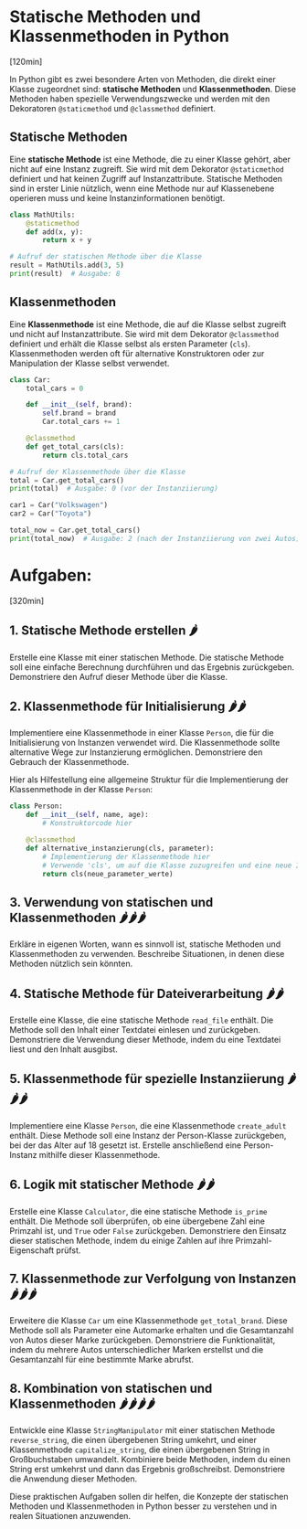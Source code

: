 # Statische Methoden und Klassenmethoden in Python
[120min]

In Python gibt es zwei besondere Arten von Methoden, die direkt einer Klasse zugeordnet sind: **statische Methoden** und **Klassenmethoden**. Diese Methoden haben spezielle Verwendungszwecke und werden mit den Dekoratoren `@staticmethod` und `@classmethod` definiert.

## Statische Methoden

Eine **statische Methode** ist eine Methode, die zu einer Klasse gehört, aber nicht auf eine Instanz zugreift. Sie wird mit dem Dekorator `@staticmethod` definiert und hat keinen Zugriff auf Instanzattribute. Statische Methoden sind in erster Linie nützlich, wenn eine Methode nur auf Klassenebene operieren muss und keine Instanzinformationen benötigt.

```python
class MathUtils:
    @staticmethod
    def add(x, y):
        return x + y

# Aufruf der statischen Methode über die Klasse
result = MathUtils.add(3, 5)
print(result)  # Ausgabe: 8
```

## Klassenmethoden

Eine **Klassenmethode** ist eine Methode, die auf die Klasse selbst zugreift und nicht auf Instanzattribute. Sie wird mit dem Dekorator `@classmethod` definiert und erhält die Klasse selbst als ersten Parameter (`cls`). Klassenmethoden werden oft für alternative Konstruktoren oder zur Manipulation der Klasse selbst verwendet.

```python
class Car:
    total_cars = 0

    def __init__(self, brand):
        self.brand = brand
        Car.total_cars += 1

    @classmethod
    def get_total_cars(cls):
        return cls.total_cars

# Aufruf der Klassenmethode über die Klasse
total = Car.get_total_cars()
print(total)  # Ausgabe: 0 (vor der Instanziierung)

car1 = Car("Volkswagen")
car2 = Car("Toyota")

total_now = Car.get_total_cars()
print(total_now)  # Ausgabe: 2 (nach der Instanziierung von zwei Autos)
```

# Aufgaben:
[320min]

## 1. Statische Methode erstellen 🌶️

Erstelle eine Klasse  mit einer statischen Methode. Die statische Methode soll eine einfache Berechnung durchführen und das Ergebnis zurückgeben. Demonstriere den Aufruf dieser Methode über die Klasse.

## 2. Klassenmethode für Initialisierung 🌶️🌶️

Implementiere eine Klassenmethode in einer Klasse `Person`, die für die Initialisierung von Instanzen verwendet wird. Die Klassenmethode sollte alternative Wege zur Instanzierung ermöglichen. Demonstriere den Gebrauch der Klassenmethode.

Hier als Hilfestellung eine allgemeine Struktur für die Implementierung der Klassenmethode in der Klasse `Person`:

```python
class Person:
    def __init__(self, name, age):
        # Konstruktorcode hier

    @classmethod
    def alternative_instanzierung(cls, parameter):
        # Implementierung der Klassenmethode hier
        # Verwende 'cls', um auf die Klasse zuzugreifen und eine neue Instanz zu erstellen
        return cls(neue_parameter_werte)
```

## 3. Verwendung von statischen und Klassenmethoden 🌶️🌶️🌶️

Erkläre in eigenen Worten, wann es sinnvoll ist, statische Methoden und Klassenmethoden zu verwenden. Beschreibe Situationen, in denen diese Methoden nützlich sein könnten.

## 4. Statische Methode für Dateiverarbeitung 🌶️🌶️

Erstelle eine Klasse, die eine statische Methode `read_file` enthält. Die Methode soll den Inhalt einer Textdatei einlesen und zurückgeben. Demonstriere die Verwendung dieser Methode, indem du eine Textdatei liest und den Inhalt ausgibst.

## 5. Klassenmethode für spezielle Instanziierung 🌶️🌶️🌶️

Implementiere eine Klasse `Person`, die eine Klassenmethode `create_adult` enthält. Diese Methode soll eine Instanz der Person-Klasse zurückgeben, bei der das Alter auf 18 gesetzt ist. Erstelle anschließend eine Person-Instanz mithilfe dieser Klassenmethode.

## 6. Logik mit statischer Methode 🌶️🌶️

Erstelle eine Klasse `Calculator`, die eine statische Methode `is_prime` enthält. Die Methode soll überprüfen, ob eine übergebene Zahl eine Primzahl ist, und `True` oder `False` zurückgeben. Demonstriere den Einsatz dieser statischen Methode, indem du einige Zahlen auf ihre Primzahl-Eigenschaft prüfst.

## 7. Klassenmethode zur Verfolgung von Instanzen 🌶️🌶️🌶️

Erweitere die Klasse `Car` um eine Klassenmethode `get_total_brand`. Diese Methode soll als Parameter eine Automarke erhalten und die Gesamtanzahl von Autos dieser Marke zurückgeben. Demonstriere die Funktionalität, indem du mehrere Autos unterschiedlicher Marken erstellst und die Gesamtanzahl für eine bestimmte Marke abrufst.

## 8. Kombination von statischen und Klassenmethoden 🌶️🌶️🌶️🌶️

Entwickle eine Klasse `StringManipulator` mit einer statischen Methode `reverse_string`, die einen übergebenen String umkehrt, und einer Klassenmethode `capitalize_string`, die einen übergebenen String in Großbuchstaben umwandelt. Kombiniere beide Methoden, indem du einen String erst umkehrst und dann das Ergebnis großschreibst. Demonstriere die Anwendung dieser Methoden.

Diese praktischen Aufgaben sollen dir helfen, die Konzepte der statischen Methoden und Klassenmethoden in Python besser zu verstehen und in realen Situationen anzuwenden.
